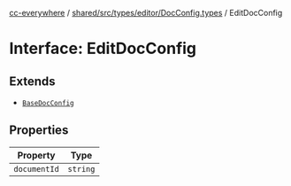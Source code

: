 [cc-everywhere](../../../../../../index.md) / [shared/src/types/editor/DocConfig.types](../index.md) / EditDocConfig

# Interface: EditDocConfig

## Extends

- [`BaseDocConfig`](../../../DesignConfig.types/interfaces/BaseDocConfig.md)

## Properties

| Property | Type |
| ------ | ------ |
| `documentId` | `string` |
